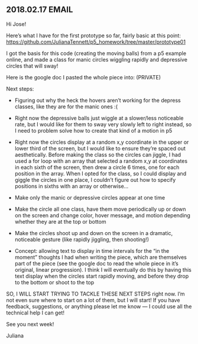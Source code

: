 ## 2018.02.17 EMAIL

Hi Jose!

Here’s what I have for the first prototype so far, fairly basic at this point:
https://github.com/JulianaTennett/p5_homework/tree/master/prototype01

I got the basis for this code (creating the moving balls) from a p5 example online, and made a class for manic circles wiggling rapidly and depressive circles that will sway!

Here is the google doc I pasted the whole piece into: (PRIVATE)


Next steps:

- Figuring out why the heck the hovers aren’t working for the depress classes, like they are for the manic ones :(

- Right now the depressive balls just wiggle at a slower/less noticeable rate, but I would like for them to sway very slowly left to right instead, so I need to problem solve how to create that kind of a motion in p5

- Right now the circles display at a random x,y coordinate in the upper or lower third of the screen, but I would like to ensure they’re spaced out aesthetically. Before making the class so the circles can jiggle, I had used a for loop with an array that selected a random x,y at coordinates in each sixth of the screen, then drew a circle 6 times, one for each position in the array. When I opted for the class, so I could display and giggle the circles in one place, I couldn’t figure out how to specify positions in sixths with an array or otherwise…

- Make only the manic or depressive circles appear at one time

- Make the circle all one class, have them move periodically up or down on the screen and change color, hover message, and motion depending whether they are at the top or bottom

- Make the circles shoot up and down on the screen in a dramatic, noticeable gesture (like rapidly jiggling, then shooting!) 

- Concept: allowing text to display in time intervals for the “in the moment” thoughts I had when writing the piece, which are themselves part of the piece (see the google doc to read the whole piece in it’s original, linear progression). I think I will eventually do this by having this text display when the circles start rapidly moving, and before they drop to the bottom or shoot to the top



SO, I WILL START TRYING TO TACKLE THESE NEXT STEPS right now. I’m not even sure where to start on a lot of them, but I will start! If you have feedback, suggestions, or anything please let me know — I could use all the technical help I can get!

See you next week!

Juliana

